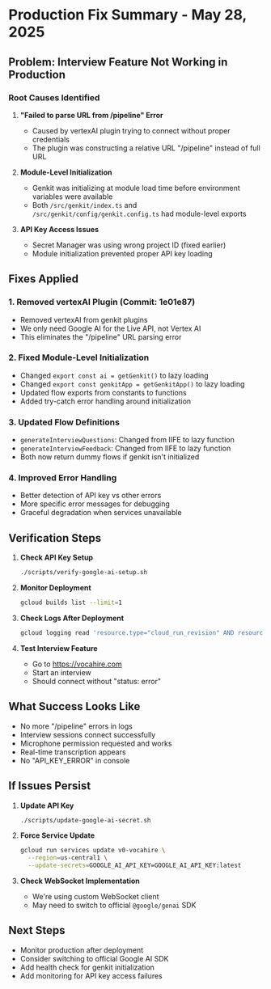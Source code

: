 # Production Fix Summary - May 28, 2025

## Problem: Interview Feature Not Working in Production

### Root Causes Identified

1. **"Failed to parse URL from /pipeline" Error**
   - Caused by vertexAI plugin trying to connect without proper credentials
   - The plugin was constructing a relative URL "/pipeline" instead of full URL

2. **Module-Level Initialization**
   - Genkit was initializing at module load time before environment variables were available
   - Both `/src/genkit/index.ts` and `/src/genkit/config/genkit.config.ts` had module-level exports

3. **API Key Access Issues**
   - Secret Manager was using wrong project ID (fixed earlier)
   - Module initialization prevented proper API key loading

## Fixes Applied

### 1. Removed vertexAI Plugin (Commit: 1e01e87)
- Removed vertexAI from genkit plugins
- We only need Google AI for the Live API, not Vertex AI
- This eliminates the "/pipeline" URL parsing error

### 2. Fixed Module-Level Initialization
- Changed `export const ai = getGenkit()` to lazy loading
- Changed `export const genkitApp = getGenkitApp()` to lazy loading
- Updated flow exports from constants to functions
- Added try-catch error handling around initialization

### 3. Updated Flow Definitions
- `generateInterviewQuestions`: Changed from IIFE to lazy function
- `generateInterviewFeedback`: Changed from IIFE to lazy function
- Both now return dummy flows if genkit isn't initialized

### 4. Improved Error Handling
- Better detection of API key vs other errors
- More specific error messages for debugging
- Graceful degradation when services unavailable

## Verification Steps

1. **Check API Key Setup**
   ```bash
   ./scripts/verify-google-ai-setup.sh
   ```

2. **Monitor Deployment**
   ```bash
   gcloud builds list --limit=1
   ```

3. **Check Logs After Deployment**
   ```bash
   gcloud logging read 'resource.type="cloud_run_revision" AND resource.labels.service_name="v0-vocahire"' --limit=20
   ```

4. **Test Interview Feature**
   - Go to https://vocahire.com
   - Start an interview
   - Should connect without "status: error"

## What Success Looks Like

- No more "/pipeline" errors in logs
- Interview sessions connect successfully
- Microphone permission requested and works
- Real-time transcription appears
- No "API_KEY_ERROR" in console

## If Issues Persist

1. **Update API Key**
   ```bash
   ./scripts/update-google-ai-secret.sh
   ```

2. **Force Service Update**
   ```bash
   gcloud run services update v0-vocahire \
     --region=us-central1 \
     --update-secrets=GOOGLE_AI_API_KEY=GOOGLE_AI_API_KEY:latest
   ```

3. **Check WebSocket Implementation**
   - We're using custom WebSocket client
   - May need to switch to official `@google/genai` SDK

## Next Steps

- Monitor production after deployment
- Consider switching to official Google AI SDK
- Add health check for genkit initialization
- Add monitoring for API key access failures